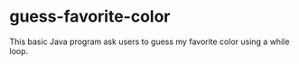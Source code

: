 # guess-favorite-color
This basic Java program ask users to guess my favorite color using a while loop.
